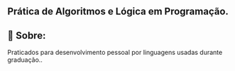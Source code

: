 ## Prática de Algoritmos e Lógica em Programação.

## 📃 Sobre:

Praticados para desenvolvimento pessoal por linguagens usadas durante graduação..
